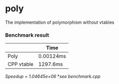 # poly
The implementation of polymorphism without vtables

### Benchmark result

|             | Time        |
| ----------- | ----------- |
| Poly        | 0.00124ms   |
| CPP vtable  | 1297.6ms    |

*Speedup  = 1.04645e+06*
\**see benchmark.cpp*